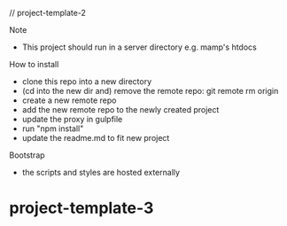 // project-template-2

Note
- This project should run in a server directory e.g. mamp's htdocs

How to install
- clone this repo into a new directory  
- (cd into the new dir and) remove the remote repo: git remote rm origin
- create a new remote repo
- add the new remote repo to the newly created project
- update the proxy in gulpfile
- run "npm install"
- update the readme.md to fit new project

Bootstrap
- the scripts and styles are hosted externally
# project-template-3
